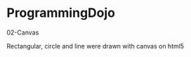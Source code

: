 ProgrammingDojo
===============
02-Canvas

Rectangular, circle and  line were drawn with canvas on html5